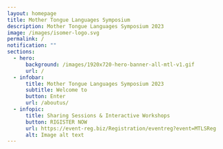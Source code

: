 ```yaml
---
layout: homepage
title: Mother Tongue Languages Symposium
description: Mother Tongue Languages Symposium 2023
image: /images/isomer-logo.svg
permalink: /
notification: ""
sections:
  - hero:
      background: /images/1920x720-hero-banner-all-mtl-v1.gif
      url: /
  - infobar:
      title: Mother Tongue Languages Symposium 2023
      subtitle: Welcome to
      button: Enter
      url: /aboutus/
  - infopic:
      title: Sharing Sessions & Interactive Workshops
      button: RIGISTER NOW
      url: https://event-reg.biz/Registration/eventreg?event=MTLSReg
      alt: Image alt text
---
```

